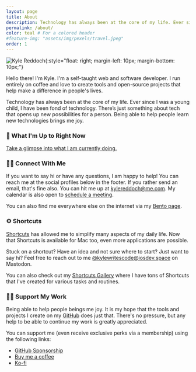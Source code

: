 ```yaml
---
layout: page
title: About
description: Technology has always been at the core of my life. Ever since I was a young child, I have been fond of technology. There’s just something about tech that opens up new possibilities to a person. Being able to help people learn new technologies brings me joy.
permalink: /about/
color: teal # For a colored header
#feature-img: "assets/img/pexels/travel.jpeg"
order: 1
---
```


![Kyle Reddoch](/assets/img/kyle-profile-pic.jpg){:style="float: right; margin-left: 10px; margin-bottom: 10px;"}

Hello there! I'm Kyle. I'm a self-taught web and software developer. I run entirely on coffee and love to create tools and open-source projects that help make a difference in people's lives.

Technology has always been at the core of my life. Ever since I was a young child, I have been fond of technology. There’s just something about tech that opens up new possibilities for a person. Being able to help people learn new technologies brings me joy.

### 🤔 What I'm Up to Right Now

[Take a glimpse into what I am currently doing.](/now/)

<a name="connect-with-me"></a>

### 🤝🏼 Connect With Me

If you want to say hi or have any questions, I am happy to help! You can reach me at the social profiles below in the footer. If you rather send an email, that's fine also. You can hit me up at [kylereddoch@me.com](kylereddoch@me.com). My calendar is also open to [schedule a meeting](https://calendly.com/kyle_reddoch/30min).

You can also find me everywhere else on the internet via my [Bento page](https://bento.me/kylereddoch).

### ⚙️ Shortcuts

[Shortcuts](https://apps.apple.com/us/app/shortcuts/id915249334?mt=8&ign-mpt=uo%3D4) has allowed me to simplify many aspects of my daily life. Now that Shortcuts is available for Mac too, even more applications are possible.

Stuck on a shortcut? Have an idea and not sure where to start? Just want to say hi? Feel free to reach out to me [@kylewritescode@iosdev.space](https://allthingstech.social/@kylewritescode) on Mastodon.

You can also check out my [Shortcuts Gallery](/shortcuts-gallery/) where I have tons of Shortcuts that I've created for various tasks and routines.

<a name="support-my-work"></a>

### 🙏🏼 Support My Work

Being able to help people beings me joy. It is my hope that the tools and projects I create on my [GitHub](https://github.com/kylereddoch) does just that. There's no pressure, but any help to be able to continue my work is greatly appreciated.

You can support me (even receive exclusive perks via a membership) using the following links:

- [GitHub Sponsorship](https://github.com/sponsors/kylereddoch)
- [Buy me a coffee](https://www.buymeacoffee.com/kylereddoch)
- [Ko-fi](https://ko-fi.com/kylereddoch)
